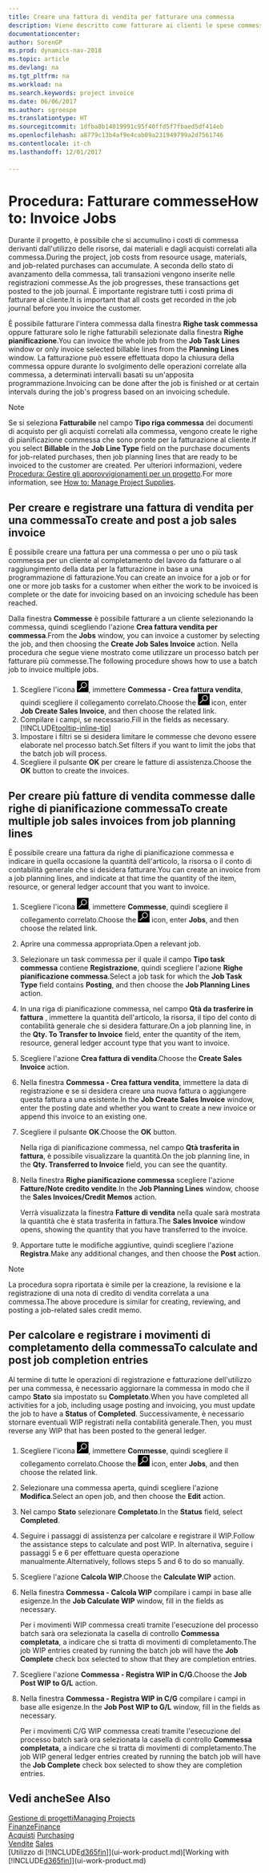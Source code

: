 ```yaml
---
title: Creare una fattura di vendita per fatturare una commessa
description: Viene descritto come fatturare ai clienti le spese commessa durante lo svolgimento di un progetto.
documentationcenter: 
author: SorenGP
ms.prod: dynamics-nav-2018
ms.topic: article
ms.devlang: na
ms.tgt_pltfrm: na
ms.workload: na
ms.search.keywords: project invoice
ms.date: 06/06/2017
ms.author: sgroespe
ms.translationtype: HT
ms.sourcegitcommit: 1dfba8b14019991c95f40ffd5f7fbaed5df414eb
ms.openlocfilehash: a8779c13b4af9e4cab09a231949799a2d7561746
ms.contentlocale: it-ch
ms.lasthandoff: 12/01/2017

---
```

# <a name="how-to-invoice-jobs"></a><span data-ttu-id="b8d20-103">Procedura: Fatturare commesse</span><span class="sxs-lookup"><span data-stu-id="b8d20-103">How to: Invoice Jobs</span></span>
<span data-ttu-id="b8d20-104">Durante il progetto, è possibile che si accumulino i costi di commessa derivanti dall'utilizzo delle risorse, dai materiali e dagli acquisti correlati alla commessa.</span><span class="sxs-lookup"><span data-stu-id="b8d20-104">During the project, job costs from resource usage, materials, and job-related purchases can accumulate.</span></span> <span data-ttu-id="b8d20-105">A seconda dello stato di avanzamento della commessa, tali transazioni vengono inserite nelle registrazioni commesse.</span><span class="sxs-lookup"><span data-stu-id="b8d20-105">As the job progresses, these transactions get posted to the job journal.</span></span> <span data-ttu-id="b8d20-106">È importante registrare tutti i costi prima di fatturare al cliente.</span><span class="sxs-lookup"><span data-stu-id="b8d20-106">It is important that all costs get recorded in the job journal before you invoice the customer.</span></span>

<span data-ttu-id="b8d20-107">È possibile fatturare l'intera commessa dalla finestra **Righe task commessa** oppure fatturare solo le righe fatturabili selezionate dalla finestra **Righe pianificazione**.</span><span class="sxs-lookup"><span data-stu-id="b8d20-107">You can invoice the whole job from the **Job Task Lines** window or only invoice selected billable lines from the **Planning Lines** window.</span></span> <span data-ttu-id="b8d20-108">La fatturazione può essere effettuata dopo la chiusura della commessa oppure durante lo svolgimento delle operazioni correlate alla commessa, a determinati intervalli basati su un'apposita programmazione.</span><span class="sxs-lookup"><span data-stu-id="b8d20-108">Invoicing can be done after the job is finished or at certain intervals during the job's progress based on an invoicing schedule.</span></span>

> [!NOTE]  
>   <span data-ttu-id="b8d20-109">Se si seleziona **Fatturabile** nel campo **Tipo riga commessa** dei documenti di acquisto per gli acquisti correlati alla commessa, vengono create le righe di pianificazione commessa che sono pronte per la fatturazione al cliente.</span><span class="sxs-lookup"><span data-stu-id="b8d20-109">If you select **Billable** in the **Job Line Type** field on the purchase documents for job-related purchases, then job planning lines that are ready to be invoiced to the customer are created.</span></span> <span data-ttu-id="b8d20-110">Per ulteriori informazioni, vedere [Procedura: Gestire gli approvvigionamenti per un progetto](projects-how-manage-project-supplies.md).</span><span class="sxs-lookup"><span data-stu-id="b8d20-110">For more information, see [How to: Manage Project Supplies](projects-how-manage-project-supplies.md).</span></span>

## <a name="to-create-and-post-a-job-sales-invoice"></a><span data-ttu-id="b8d20-111">Per creare e registrare una fattura di vendita per una commessa</span><span class="sxs-lookup"><span data-stu-id="b8d20-111">To create and post a job sales invoice</span></span>
<span data-ttu-id="b8d20-112">È possibile creare una fattura per una commessa o per uno o più task commessa per un cliente al completamento del lavoro da fatturare o al raggiungimento della data per la fatturazione in base a una programmazione di fatturazione.</span><span class="sxs-lookup"><span data-stu-id="b8d20-112">You can create an invoice for a job or for one or more job tasks for a customer when either the work to be invoiced is complete or the date for invoicing based on an invoicing schedule has been reached.</span></span>

<span data-ttu-id="b8d20-113">Dalla finestra **Commesse** è possibile fatturare a un cliente selezionando la commessa, quindi scegliendo l'azione **Crea fattura vendita per commessa**.</span><span class="sxs-lookup"><span data-stu-id="b8d20-113">From the **Jobs** window, you can invoice a customer by selecting the job, and then choosing the **Create Job Sales Invoice** action.</span></span> <span data-ttu-id="b8d20-114">Nella procedura che segue viene mostrato come utilizzare un processo batch per fatturare più commesse.</span><span class="sxs-lookup"><span data-stu-id="b8d20-114">The following procedure shows how to use a batch job to invoice multiple jobs.</span></span>  

1. <span data-ttu-id="b8d20-115">Scegliere l'icona ![Cerca pagina o report](media/ui-search/search_small.png "icona Cerca pagina o report"), immettere **Commessa - Crea fattura vendita**, quindi scegliere il collegamento correlato.</span><span class="sxs-lookup"><span data-stu-id="b8d20-115">Choose the ![Search for Page or Report](media/ui-search/search_small.png "Search for Page or Report icon") icon, enter **Job Create Sales Invoice**, and then choose the related link.</span></span>  
2. <span data-ttu-id="b8d20-116">Compilare i campi, se necessario.</span><span class="sxs-lookup"><span data-stu-id="b8d20-116">Fill in the fields as necessary.</span></span> [!INCLUDE[tooltip-inline-tip](includes/tooltip-inline-tip_md.md)]
3. <span data-ttu-id="b8d20-117">Impostare i filtri se si desidera limitare le commesse che devono essere elaborate nel processo batch.</span><span class="sxs-lookup"><span data-stu-id="b8d20-117">Set filters if you want to limit the jobs that the batch job will process.</span></span>
4. <span data-ttu-id="b8d20-118">Scegliere il pulsante **OK** per creare le fatture di assistenza.</span><span class="sxs-lookup"><span data-stu-id="b8d20-118">Choose the **OK** button to create the invoices.</span></span>  

## <a name="to-create-multiple-job-sales-invoices-from-job-planning-lines"></a><span data-ttu-id="b8d20-119">Per creare più fatture di vendita commesse dalle righe di pianificazione commessa</span><span class="sxs-lookup"><span data-stu-id="b8d20-119">To create multiple job sales invoices from job planning lines</span></span>
<span data-ttu-id="b8d20-120">È possibile creare una fattura da righe di pianificazione commessa e indicare in quella occasione la quantità dell'articolo, la risorsa o il conto di contabilità generale che si desidera fatturare.</span><span class="sxs-lookup"><span data-stu-id="b8d20-120">You can create an invoice from a job planning lines, and indicate at that time the quantity of the item, resource, or general ledger account that you want to invoice.</span></span>

1. <span data-ttu-id="b8d20-121">Scegliere l'icona ![Cerca pagina o report](media/ui-search/search_small.png "icona Cerca pagina o report"), immettere **Commesse**, quindi scegliere il collegamento correlato.</span><span class="sxs-lookup"><span data-stu-id="b8d20-121">Choose the ![Search for Page or Report](media/ui-search/search_small.png "Search for Page or Report icon") icon, enter **Jobs**, and then choose the related link.</span></span>
2. <span data-ttu-id="b8d20-122">Aprire una commessa appropriata.</span><span class="sxs-lookup"><span data-stu-id="b8d20-122">Open a relevant job.</span></span>
3. <span data-ttu-id="b8d20-123">Selezionare un task commessa per il quale il campo **Tipo task commessa** contiene **Registrazione**, quindi scegliere l'azione **Righe pianificazione commessa**.</span><span class="sxs-lookup"><span data-stu-id="b8d20-123">Select a job task for which the **Job Task Type** field contains **Posting**, and then choose the **Job Planning Lines** action.</span></span>  
4. <span data-ttu-id="b8d20-124">In una riga di pianificazione commessa, nel campo **Qtà da trasferire in fattura** , immettere la quantità dell'articolo, la risorsa, il tipo del conto di contabilità generale che si desidera fatturare.</span><span class="sxs-lookup"><span data-stu-id="b8d20-124">On a job planning line, in the **Qty. To Transfer to Invoice** field, enter the quantity of the item, resource, general ledger account type that you want to invoice.</span></span>  
5. <span data-ttu-id="b8d20-125">Scegliere l'azione **Crea fattura di vendita**.</span><span class="sxs-lookup"><span data-stu-id="b8d20-125">Choose the **Create Sales Invoice** action.</span></span>
6. <span data-ttu-id="b8d20-126">Nella finestra **Commessa - Crea fattura vendita**, immettere la data di registrazione e se si desidera creare una nuova fattura o aggiungere questa fattura a una esistente.</span><span class="sxs-lookup"><span data-stu-id="b8d20-126">In the **Job Create Sales Invoice** window, enter the posting date and whether you want to create a new invoice or append this invoice to an existing one.</span></span>
7. <span data-ttu-id="b8d20-127">Scegliere il pulsante **OK**.</span><span class="sxs-lookup"><span data-stu-id="b8d20-127">Choose the **OK** button.</span></span>  

    <span data-ttu-id="b8d20-128">Nella riga di pianificazione commessa, nel campo **Qtà trasferita in fattura**, è possibile visualizzare la quantità.</span><span class="sxs-lookup"><span data-stu-id="b8d20-128">On the job planning line, in the **Qty. Transferred to Invoice** field, you can see the quantity.</span></span>
8. <span data-ttu-id="b8d20-129">Nella finestra **Righe pianificazione commessa** scegliere l'azione **Fatture/Note credito vendite**.</span><span class="sxs-lookup"><span data-stu-id="b8d20-129">In the **Job Planning Lines** window, choose the **Sales Invoices/Credit Memos** action.</span></span>

    <span data-ttu-id="b8d20-130">Verrà visualizzata la finestra **Fatture di vendita** nella quale sarà mostrata la quantità che è stata trasferita in fattura.</span><span class="sxs-lookup"><span data-stu-id="b8d20-130">The **Sales Invoice** window opens, showing the quantity that you have transferred to the invoice.</span></span>  
9. <span data-ttu-id="b8d20-131">Apportare tutte le modifiche aggiuntive, quindi scegliere l'azione **Registra**.</span><span class="sxs-lookup"><span data-stu-id="b8d20-131">Make any additional changes, and then choose the **Post** action.</span></span>

> [!NOTE]  
>   <span data-ttu-id="b8d20-132">La procedura sopra riportata è simile per la creazione, la revisione e la registrazione di una nota di credito di vendita correlata a una commessa.</span><span class="sxs-lookup"><span data-stu-id="b8d20-132">The above procedure is similar for creating, reviewing, and posting a job-related sales credit memo.</span></span>

## <a name="to-calculate-and-post-job-completion-entries"></a><span data-ttu-id="b8d20-133">Per calcolare e registrare i movimenti di completamento della commessa</span><span class="sxs-lookup"><span data-stu-id="b8d20-133">To calculate and post job completion entries</span></span>
<span data-ttu-id="b8d20-134">Al termine di tutte le operazioni di registrazione e fatturazione dell'utilizzo per una commessa, è necessario aggiornare la commessa in modo che il campo **Stato** sia impostato su **Completato**.</span><span class="sxs-lookup"><span data-stu-id="b8d20-134">When you have completed all activities for a job, including usage posting and invoicing, you must update the job to have a **Status** of **Completed**.</span></span> <span data-ttu-id="b8d20-135">Successivamente, è necessario stornare eventuali WIP registrati nella contabilità generale.</span><span class="sxs-lookup"><span data-stu-id="b8d20-135">Then, you must reverse any WIP that has been posted to the general ledger.</span></span>

1. <span data-ttu-id="b8d20-136">Scegliere l'icona ![Cerca pagina o report](media/ui-search/search_small.png "icona Cerca pagina o report"), immettere **Commesse**, quindi scegliere il collegamento correlato.</span><span class="sxs-lookup"><span data-stu-id="b8d20-136">Choose the ![Search for Page or Report](media/ui-search/search_small.png "Search for Page or Report icon") icon, enter **Jobs**, and then choose the related link.</span></span>  
2. <span data-ttu-id="b8d20-137">Selezionare una commessa aperta, quindi scegliere l'azione **Modifica**.</span><span class="sxs-lookup"><span data-stu-id="b8d20-137">Select an open job, and then choose the **Edit** action.</span></span>
3. <span data-ttu-id="b8d20-138">Nel campo **Stato** selezionare **Completato**.</span><span class="sxs-lookup"><span data-stu-id="b8d20-138">In the **Status** field, select **Completed**.</span></span>
4. <span data-ttu-id="b8d20-139">Seguire i passaggi di assistenza per calcolare e registrare il WIP.</span><span class="sxs-lookup"><span data-stu-id="b8d20-139">Follow the assistance steps to calculate and post WIP.</span></span> <span data-ttu-id="b8d20-140">In alternativa, seguire i passaggi 5 e 6 per effettuare questa operazione manualmente.</span><span class="sxs-lookup"><span data-stu-id="b8d20-140">Alternatively, follows steps 5 and 6 to do so manually.</span></span>  
5. <span data-ttu-id="b8d20-141">Scegliere l'azione **Calcola WIP**.</span><span class="sxs-lookup"><span data-stu-id="b8d20-141">Choose the **Calculate WIP** action.</span></span>
6. <span data-ttu-id="b8d20-142">Nella finestra **Commessa - Calcola WIP** compilare i campi in base alle esigenze.</span><span class="sxs-lookup"><span data-stu-id="b8d20-142">In the **Job Calculate WIP** window, fill in the fields as necessary.</span></span>  

     <span data-ttu-id="b8d20-143">Per i movimenti WIP commessa creati tramite l'esecuzione del processo batch sarà ora selezionata la casella di controllo **Commessa completata**, a indicare che si tratta di movimenti di completamento.</span><span class="sxs-lookup"><span data-stu-id="b8d20-143">The job WIP entries created by running the batch job will have the **Job Complete** check box selected to show that they are completion entries.</span></span>  
7. <span data-ttu-id="b8d20-144">Scegliere l'azione **Commessa - Registra WIP in C/G**.</span><span class="sxs-lookup"><span data-stu-id="b8d20-144">Choose the **Job Post WIP to G/L** action.</span></span>
8. <span data-ttu-id="b8d20-145">Nella finestra **Commessa - Registra WIP in C/G** compilare i campi in base alle esigenze.</span><span class="sxs-lookup"><span data-stu-id="b8d20-145">In the **Job Post WIP to G/L** window, fill in the fields as necessary.</span></span>  

     <span data-ttu-id="b8d20-146">Per i movimenti C/G WIP commessa creati tramite l'esecuzione del processo batch sarà ora selezionata la casella di controllo **Commessa completata**, a indicare che si tratta di movimenti di completamento.</span><span class="sxs-lookup"><span data-stu-id="b8d20-146">The job WIP general ledger entries created by running the batch job will have the **Job Complete** check box selected to show they are completion entries.</span></span>

## <a name="see-also"></a><span data-ttu-id="b8d20-147">Vedi anche</span><span class="sxs-lookup"><span data-stu-id="b8d20-147">See Also</span></span>
[<span data-ttu-id="b8d20-148">Gestione di progetti</span><span class="sxs-lookup"><span data-stu-id="b8d20-148">Managing Projects</span></span>](projects-manage-projects.md)  
[<span data-ttu-id="b8d20-149">Finanze</span><span class="sxs-lookup"><span data-stu-id="b8d20-149">Finance</span></span>](finance.md)  
<span data-ttu-id="b8d20-150">[Acquisti](purchasing-manage-purchasing.md)       </span><span class="sxs-lookup"><span data-stu-id="b8d20-150">[Purchasing](purchasing-manage-purchasing.md)       </span></span>  
<span data-ttu-id="b8d20-151">[Vendite](sales-manage-sales.md)    </span><span class="sxs-lookup"><span data-stu-id="b8d20-151">[Sales](sales-manage-sales.md)    </span></span>  
<span data-ttu-id="b8d20-152">[Utilizzo di [!INCLUDE[d365fin](includes/d365fin_md.md)]](ui-work-product.md)</span><span class="sxs-lookup"><span data-stu-id="b8d20-152">[Working with [!INCLUDE[d365fin](includes/d365fin_md.md)]](ui-work-product.md)</span></span>  

